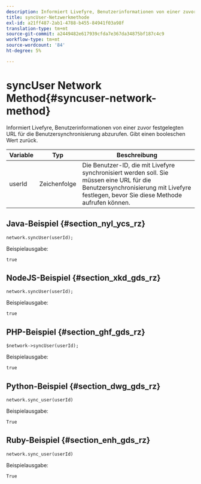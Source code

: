 ```yaml
---
description: Informiert Livefyre, Benutzerinformationen von einer zuvor festgelegten URL für die Benutzersynchronisierung abzurufen. Gibt einen booleschen Wert zurück.
title: syncUser-Netzwerkmethode
exl-id: a21ff487-2ab1-4788-b455-84941f03a98f
translation-type: tm+mt
source-git-commit: a2449482e617939cfda7e367da34875bf187c4c9
workflow-type: tm+mt
source-wordcount: '84'
ht-degree: 5%

---
```


# syncUser Network Method{#syncuser-network-method}

Informiert Livefyre, Benutzerinformationen von einer zuvor festgelegten URL für die Benutzersynchronisierung abzurufen. Gibt einen booleschen Wert zurück.

| Variable | Typ | Beschreibung |
|--- |--- |--- |
| userId | Zeichenfolge | Die Benutzer-ID, die mit Livefyre synchronisiert werden soll. Sie müssen eine URL für die Benutzersynchronisierung mit Livefyre festlegen, bevor Sie diese Methode aufrufen können. |

## Java-Beispiel {#section_nyl_ycs_rz}

```
network.syncUser(userId); 
```

Beispielausgabe:

```
true
```

## NodeJS-Beispiel {#section_xkd_gds_rz}

```
network.syncUser(userId); 
```

Beispielausgabe:

```
true
```

## PHP-Beispiel {#section_ghf_gds_rz}

```
$network->syncUser(userId); 
```

Beispielausgabe:

```
true
```

## Python-Beispiel {#section_dwg_gds_rz}

```
network.sync_user(userId) 
```

Beispielausgabe:

```
True
```

## Ruby-Beispiel {#section_enh_gds_rz}

```
network.sync_user(userId) 
```

Beispielausgabe:

```
True
```
